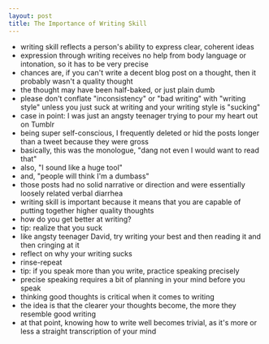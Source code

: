 ```yaml
---
layout: post
title: The Importance of Writing Skill
---
```


- writing skill reflects a person's ability to express clear, coherent ideas
- expression through writing receives no help from body language or intonation, so it has to be very precise
- chances are, if you can't write a decent blog post on a thought, then it probably wasn't a quality thought
- the thought may have been half-baked, or just plain dumb
- please don't conflate "inconsistency" or "bad writing" with "writing style" unless you just suck at writing and your writing style is "sucking"
- case in point: I was just an angsty teenager trying to pour my heart out on Tumblr
- being super self-conscious, I frequently deleted or hid the posts longer than a tweet because they were gross
- basically, this was the monologue, "dang not even I would want to read that"
- also, "I sound like a huge tool"
- and, "people will think I'm a dumbass"
- those posts had no solid narrative or direction and were essentially loosely related verbal diarrhea
- writing skill is important because it means that you are capable of putting together higher quality thoughts
- how do you get better at writing?
- tip: realize that you suck
- like angsty teenager David, try writing your best and then reading it and then cringing at it
- reflect on why your writing sucks
- rinse-repeat
- tip: if you speak more than you write, practice speaking precisely
- precise speaking requires a bit of planning in your mind before you speak
- thinking good thoughts is critical when it comes to writing
- the idea is that the clearer your thoughts become, the more they resemble good writing
- at that point, knowing how to write well becomes trivial, as it's more or less a straight transcription of your mind

